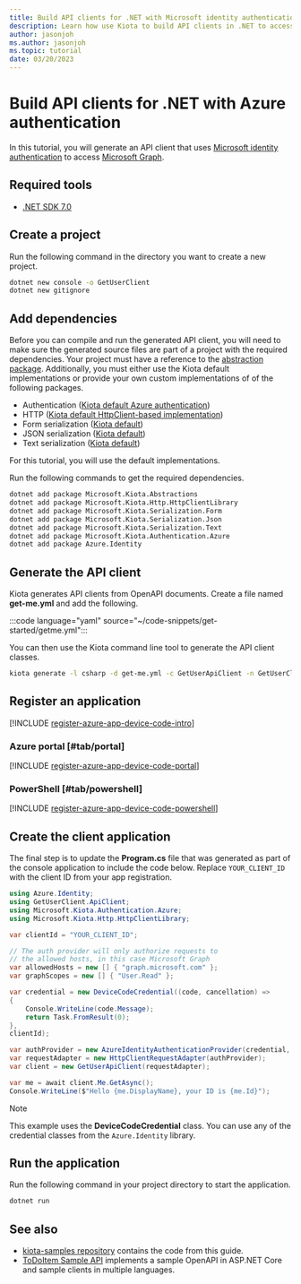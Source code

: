 ```yaml
---
title: Build API clients for .NET with Microsoft identity authentication
description: Learn how use Kiota to build API clients in .NET to access APIs that require Microsoft identity authentication.
author: jasonjoh
ms.author: jasonjoh
ms.topic: tutorial
date: 03/20/2023
---
```


# Build API clients for .NET with Azure authentication

In this tutorial, you will generate an API client that uses [Microsoft identity authentication](/azure/active-directory/fundamentals/auth-oauth2) to access [Microsoft Graph](/graph/overview).

## Required tools

- [.NET SDK 7.0](https://get.dot.net/7)

## Create a project

Run the following command in the directory you want to create a new project.

```bash
dotnet new console -o GetUserClient
dotnet new gitignore
```

## Add dependencies

Before you can compile and run the generated API client, you will need to make sure the generated source files are part of a project with the required dependencies. Your project must have a reference to the [abstraction package](https://github.com/microsoft/kiota-abstractions-dotnet). Additionally, you must either use the Kiota default implementations or provide your own custom implementations of of the following packages.

- Authentication ([Kiota default Azure authentication](https://github.com/microsoft/kiota-authentication-azure-dotnet))
- HTTP ([Kiota default HttpClient-based implementation](https://github.com/microsoft/kiota-http-dotnet))
- Form serialization ([Kiota default](https://github.com/microsoft/kiota-serialization-form-dotnet))
- JSON serialization ([Kiota default](https://github.com/microsoft/kiota-serialization-json-dotnet))
- Text serialization ([Kiota default](https://github.com/microsoft/kiota-serialization-text-dotnet))

For this tutorial, you will use the default implementations.

Run the following commands to get the required dependencies.

```bash
dotnet add package Microsoft.Kiota.Abstractions
dotnet add package Microsoft.Kiota.Http.HttpClientLibrary
dotnet add package Microsoft.Kiota.Serialization.Form
dotnet add package Microsoft.Kiota.Serialization.Json
dotnet add package Microsoft.Kiota.Serialization.Text
dotnet add package Microsoft.Kiota.Authentication.Azure
dotnet add package Azure.Identity
```

## Generate the API client

Kiota generates API clients from OpenAPI documents. Create a file named **get-me.yml** and add the following.

:::code language="yaml" source="~/code-snippets/get-started/getme.yml":::

You can then use the Kiota command line tool to generate the API client classes.

```bash
kiota generate -l csharp -d get-me.yml -c GetUserApiClient -n GetUserClient.ApiClient -o ./Client
```

## Register an application

[!INCLUDE [register-azure-app-device-code-intro](../includes/register-azure-app-device-code-intro.md)]

### Azure portal [#tab/portal]

[!INCLUDE [register-azure-app-device-code-portal](../includes/register-azure-app-device-code-portal.md)]

### PowerShell [#tab/powershell]

[!INCLUDE [register-azure-app-device-code-powershell](../includes/register-azure-app-device-code-powershell.md)]

## Create the client application

The final step is to update the **Program.cs** file that was generated as part of the console application to include the code below. Replace `YOUR_CLIENT_ID` with the client ID from your app registration.

```csharp
using Azure.Identity;
using GetUserClient.ApiClient;
using Microsoft.Kiota.Authentication.Azure;
using Microsoft.Kiota.Http.HttpClientLibrary;

var clientId = "YOUR_CLIENT_ID";

// The auth provider will only authorize requests to
// the allowed hosts, in this case Microsoft Graph
var allowedHosts = new [] { "graph.microsoft.com" };
var graphScopes = new [] { "User.Read" };

var credential = new DeviceCodeCredential((code, cancellation) =>
{
    Console.WriteLine(code.Message);
    return Task.FromResult(0);
},
clientId);

var authProvider = new AzureIdentityAuthenticationProvider(credential, allowedHosts, scopes: graphScopes);
var requestAdapter = new HttpClientRequestAdapter(authProvider);
var client = new GetUserApiClient(requestAdapter);

var me = await client.Me.GetAsync();
Console.WriteLine($"Hello {me.DisplayName}, your ID is {me.Id}");

```

> [!NOTE]
> This example uses the **DeviceCodeCredential** class. You can use any of the credential classes from the `Azure.Identity` library.

## Run the application

Run the following command in your project directory to start the application.

```bash
dotnet run
```

## See also

- [kiota-samples repository](https://github.com/microsoft/kiota-samples/tree/main/get-started/dotnet) contains the code from this guide.
- [ToDoItem Sample API](https://github.com/microsoft/kiota-samples/tree/main/sample-api) implements a sample OpenAPI in ASP.NET Core and sample clients in multiple languages.
